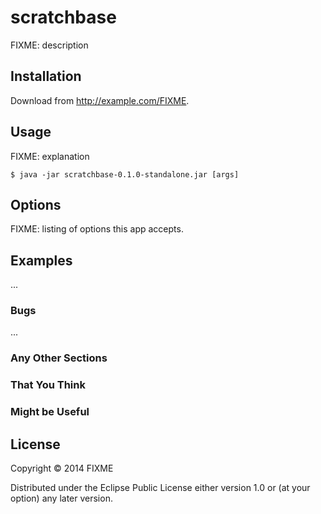 # scratchbase

FIXME: description

## Installation

Download from http://example.com/FIXME.

## Usage

FIXME: explanation

    $ java -jar scratchbase-0.1.0-standalone.jar [args]

## Options

FIXME: listing of options this app accepts.

## Examples

...

### Bugs

...

### Any Other Sections
### That You Think
### Might be Useful

## License

Copyright © 2014 FIXME

Distributed under the Eclipse Public License either version 1.0 or (at
your option) any later version.
